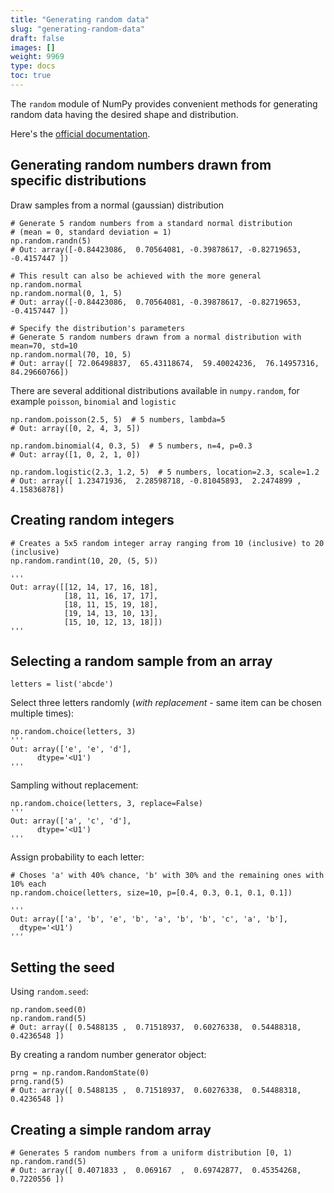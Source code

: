 ```yaml
---
title: "Generating random data"
slug: "generating-random-data"
draft: false
images: []
weight: 9969
type: docs
toc: true
---
```


The `random` module of NumPy provides convenient methods for generating random data having the desired shape and distribution. 

Here's the [official documentation](https://docs.scipy.org/doc/numpy-1.12.0/reference/routines.random.html).

## Generating random numbers drawn from specific distributions
Draw samples from a normal (gaussian) distribution

    # Generate 5 random numbers from a standard normal distribution
    # (mean = 0, standard deviation = 1)
    np.random.randn(5) 
    # Out: array([-0.84423086,  0.70564081, -0.39878617, -0.82719653, -0.4157447 ])

    # This result can also be achieved with the more general np.random.normal
    np.random.normal(0, 1, 5)
    # Out: array([-0.84423086,  0.70564081, -0.39878617, -0.82719653, -0.4157447 ])
    
    # Specify the distribution's parameters
    # Generate 5 random numbers drawn from a normal distribution with mean=70, std=10
    np.random.normal(70, 10, 5)
    # Out: array([ 72.06498837,  65.43118674,  59.40024236,  76.14957316,  84.29660766])


There are several additional distributions available in `numpy.random`, for example `poisson`, `binomial` and `logistic`

    np.random.poisson(2.5, 5)  # 5 numbers, lambda=5
    # Out: array([0, 2, 4, 3, 5])

    np.random.binomial(4, 0.3, 5)  # 5 numbers, n=4, p=0.3
    # Out: array([1, 0, 2, 1, 0])

    np.random.logistic(2.3, 1.2, 5)  # 5 numbers, location=2.3, scale=1.2
    # Out: array([ 1.23471936,  2.28598718, -0.81045893,  2.2474899 ,  4.15836878])

## Creating random integers
    # Creates a 5x5 random integer array ranging from 10 (inclusive) to 20 (inclusive)
    np.random.randint(10, 20, (5, 5))
    
    ''' 
    Out: array([[12, 14, 17, 16, 18],
                [18, 11, 16, 17, 17],
                [18, 11, 15, 19, 18],
                [19, 14, 13, 10, 13],
                [15, 10, 12, 13, 18]])
    '''

## Selecting a random sample from an array
    letters = list('abcde')

Select three letters randomly (*with replacement* - same item can be chosen multiple times):

    np.random.choice(letters, 3)
    ''' 
    Out: array(['e', 'e', 'd'], 
          dtype='<U1')
    '''

Sampling without replacement:

    np.random.choice(letters, 3, replace=False)
    ''' 
    Out: array(['a', 'c', 'd'], 
          dtype='<U1')
    '''

Assign probability to each letter:

    # Choses 'a' with 40% chance, 'b' with 30% and the remaining ones with 10% each
    np.random.choice(letters, size=10, p=[0.4, 0.3, 0.1, 0.1, 0.1])
    
    '''
    Out: array(['a', 'b', 'e', 'b', 'a', 'b', 'b', 'c', 'a', 'b'],
      dtype='<U1')
    '''




## Setting the seed
Using `random.seed`:
    
    np.random.seed(0)
    np.random.rand(5)
    # Out: array([ 0.5488135 ,  0.71518937,  0.60276338,  0.54488318,  0.4236548 ])

By creating a random number generator object:

    prng = np.random.RandomState(0)
    prng.rand(5)
    # Out: array([ 0.5488135 ,  0.71518937,  0.60276338,  0.54488318,  0.4236548 ])
    


## Creating a simple random array
    # Generates 5 random numbers from a uniform distribution [0, 1)
    np.random.rand(5)
    # Out: array([ 0.4071833 ,  0.069167  ,  0.69742877,  0.45354268,  0.7220556 ])

